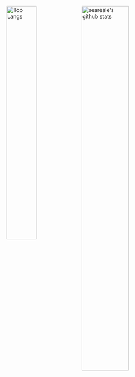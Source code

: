 <img style="float: right;" src="https://github-readme-stats.vercel.app/api?username=seareale&show_icons=true&hide_border=true" alt="seareale's github stats" width="50%"/> <img style="float: right;" src="https://github-readme-stats.vercel.app/api/top-langs/?username=seareale&layout=compact" alt="Top Langs" width="40%"/>

<!--
### Hi there 👋

**SeaRealE/seareale** is a ✨ _special_ ✨ repository because its `README.md` (this file) appears on your GitHub profile.

Here are some ideas to get you started:

- 🔭 I’m currently working on ...
- 🌱 I’m currently learning ...
- 👯 I’m looking to collaborate on ...
- 🤔 I’m looking for help with ...
- 💬 Ask me about ...
- 📫 How to reach me: ...
- 😄 Pronouns: ...
- ⚡ Fun fact: ...
-->
